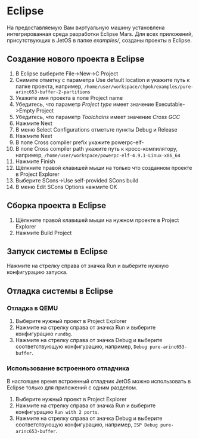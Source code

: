 # Eclipse
На предоставляемую Вам виртуальную машину установлена интегрированная среда разработки Eclipse Mars. Для всех приложений, присутствующих в JetOS в папке *examples/*, созданы проекты в Eclipse.

## Создание нового проекта в Eclipse
1. В Eclipse выберите File->New->C Project
2. Снимите отметку с параметра Use default location и укажите путь к папке проекта, например, `/home/user/workspace/chpok/examples/pure-arinc653-buffer-2-partitions`
3. Укажите имя проекта в поле Project name
4. Убедитесь, что параметр *Project type* имеет значение Executable->Empty Project
5. Убедитесь, что параметр *Toolchains* имеет значение *Cross GCC*
6. Нажмите Next
7. В меню Select Configurations отметьте пункты Debug и Release
8. Нажмите Next
9. В поле Cross compiler prefix укажите powerpc-elf-
10. В поле Cross compiler path укажите путь к кросс-компилятору, например, `/home/user/workspace/powerpc-elf-4.9.1-Linux-x86_64`
11. Нажмите Finish
12. Щёлкните правой клавишей мыши на только что созданном проекте в Project Explorer
13. Выберите SCons->Use self-provided SCons build
14. В меню Edit SCons Options нажмите OK

## Сборка проекта в Eclipse
1. Щёлкните правой клавишей мыши на нужном проекте в Project Explorer
2. Нажмите Build Project

## Запуск системы в Eclipse
Нажмите на стрелку справа от значка Run и выберите нужную конфигурацию запуска.

## Отладка системы в Eclipse
### Отладка в QEMU
1. Выберите нужный проект в Project Explorer
2. Нажмите на стрелку справа от значка Run и выберите конфигурацию `rundbg`.
3. Нажмите на стрелку справа от значка Debug и выберите соответствующую конфигурацию, например, `Debug pure-arinc653-buffer`.

### Использование встроенного отладчика
В настоящее время встроенный отладчик JetOS можно использовать в Eclipse только для приложений с одним разделом.

1. Выберите нужный проект в Project Explorer
2. Нажмите на стрелку справа от значка Run и выберите конфигурацию `Run with 2 ports`.
3. Нажмите на стрелку справа от значка Debug и выберите соответствующую конфигурацию, например, `ISP Debug pure-arinc653-buffer`.
